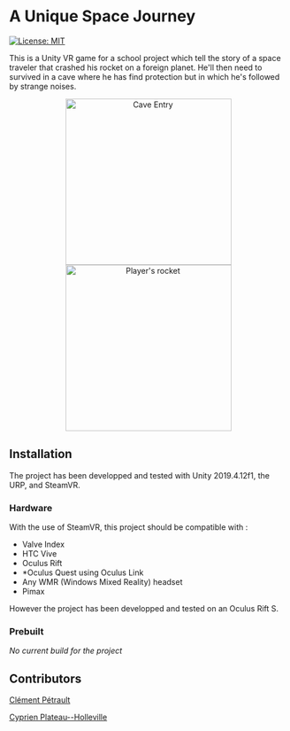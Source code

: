 # A Unique Space Journey

[![License: MIT](https://img.shields.io/badge/License-MIT-yellow.svg)](https://opensource.org/licenses/MIT)

This is a Unity VR game for a school project which tell the story of a space traveler that crashed his rocket on a foreign planet. He'll then need to survived in a cave where he has find protection but in which he's followed by strange noises.

<p align="center">
<img src="https://github.com/PlathC/AUniqueSpaceJourney/blob/main/readme_image/cave_entry.png" alt="Cave Entry" width="300"/><img src="https://github.com/PlathC/AUniqueSpaceJourney/blob/main/readme_image/rocket.png" alt="Player's rocket" width="300"/>
</p>

## Installation

The project has been developped and tested with Unity 2019.4.12f1, the URP, and SteamVR.

### Hardware

With the use of SteamVR, this project should be compatible with :

- Valve Index
- HTC Vive
- Oculus Rift
- *Oculus Quest using Oculus Link
- Any WMR (Windows Mixed Reality) headset
- Pimax

However the project has been developped and tested on an Oculus Rift S.

### Prebuilt 

*No current build for the project*

## Contributors

[Clément Pétrault](https://github.com/fatalkiller)

[Cyprien Plateau--Holleville](https://github.com/PlathC)
